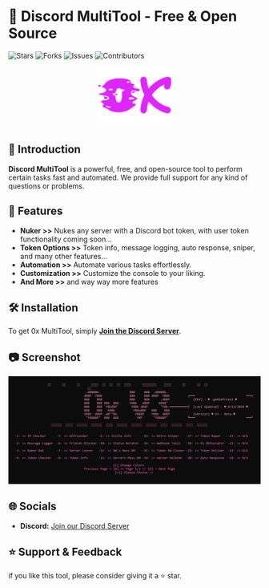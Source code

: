# 🌟 Discord MultiTool - Free & Open Source

![Stars](https://img.shields.io/github/stars/realgekkefries/Multitool-0x) 
![Forks](https://img.shields.io/github/forks/realgekkefries/Multitool-0x) 
![Issues](https://img.shields.io/github/issues/realgekkefries/Multitool-0x) 
![Contributors](https://img.shields.io/github/contributors/realgekkefries/Multitool-0x)

<p align="center">
  <img src="images/logo.png" alt=";ogo" width="150">
</p>

## 🎉 Introduction

**Discord MultiTool** is a powerful, free, and open-source tool to perform certain tasks fast and automated. We provide full support for any kind of questions or problems.

## 🚀 Features

- **Nuker >>** Nukes any server with a Discord bot token, with user token functionality coming soon...
- **Token Options >>** Token info, message logging, auto response, sniper, and many other features...
- **Automation >>** Automate various tasks effortlessly.
- **Customization >>** Customize the console to your liking.
- **And More >>** and way way more features

## 🛠 Installation

To get 0x MultiTool, simply [**Join the Discord Server**](https://discord.gg/gRFqZFmtAy).

## 📷 Screenshot

<p align="center">
  <img src="images/screenshot1.png" alt="Screenshot 1" width=800">
</p>

## 🌐 Socials

- **Discord:** [Join our Discord Server](https://discord.gg/gRFqZFmtAy)

## ⭐ Support & Feedback

if you like this tool, please consider giving it a ⭐ star.
